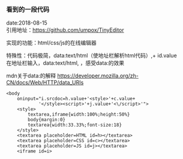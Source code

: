 ### 看到的一段代码  
date:2018-08-15  
引用地址：https://github.com/umpox/TinyEditor   

实现的功能：html/css/js的在线编辑器  

特殊性：代码极简，data:text/html（使地址栏解析html代码）,+ id.value   
在地址栏输入，data:text/html,<script>alert('hi');</script> ，感受data:的效果  

mdn关于data:的解释 https://developer.mozilla.org/zh-CN/docs/Web/HTTP/data_URIs

```
<body 
    oninput="i.srcdoc=h.value+'<style>'+c.value+
            '</style><script>'+j.value+'<\/script>'">
    <style>
        textarea,iframe{width:100%;height:50%}
        body{margin:0}
        textarea{width:33.33%;font-size:18}
    </style>
    <textarea placeholder=HTML id=h></textarea>
    <textarea placeholder=CSS id=c></textarea>
    <textarea placeholder=JS id=j></textarea>
    <iframe id=i>
```
